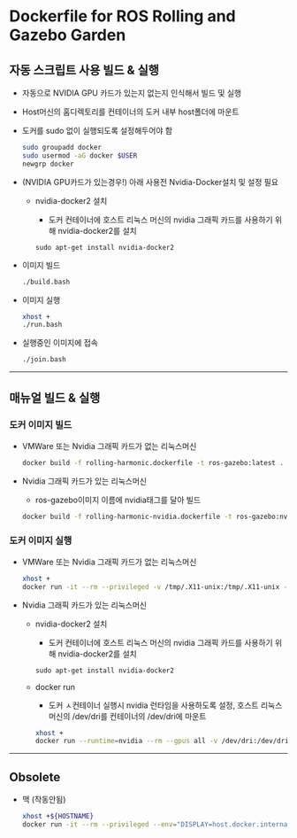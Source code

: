 # Dockerfile for ROS Rolling and Gazebo Garden

## 자동 스크립트 사용 빌드 & 실행

- 자동으로 NVIDIA GPU 카드가 있는지 없는지 인식해서 빌드 및 실행
- Host머신의 홈디렉토리를 컨테이너의 도커 내부 host폴더에 마운트

- 도커를 sudo 없이 실행되도록 설정해두어야 함
  
  ```bash
  sudo groupadd docker
  sudo usermod -aG docker $USER
  newgrp docker
  ```

- (NVIDIA GPU카드가 있는경우!) 아래 사용전 Nvidia-Docker설치 및 설정 필요
  - nvidia-docker2 설치
    - 도커 컨테이너에 호스트 리눅스 머신의 nvidia 그래픽 카드를 사용하기 위해 nvidia-docker2를 설치
  
    ```
    sudo apt-get install nvidia-docker2
    ```

- 이미지 빌드
  
  ```bash
  ./build.bash
  ```

- 이미지 실행
  
  ```bash
  xhost +
  ./run.bash
  ```

- 실행중인 이미지에 접속
  
  ```bash
  ./join.bash
  ```

---

## 매뉴얼 빌드 & 실행

### 도커 이미지 빌드
- VMWare 또는 Nvidia 그래픽 카드가 없는 리눅스머신
  
  ```bash
  docker build -f rolling-harmonic.dockerfile -t ros-gazebo:latest .
  ```

- Nvidia 그래픽 카드가 있는 리눅스머신
  - ros-gazebo이미지 이름에 nvidia태그를 달아 빌드
  
  ```bash
  docker build -f rolling-harmonic-nvidia.dockerfile -t ros-gazebo:nvidia .
  ```

### 도커 이미지 실행
- VMWare 또는 Nvidia 그래픽 카드가 없는 리눅스머신
  
  ```bash
  xhost +
  docker run -it --rm --privileged -v /tmp/.X11-unix:/tmp/.X11-unix -e DISPLAY -v ~/:/home/ioes-docker/host ros-gazebo:latest
  ```

- Nvidia 그래픽 카드가 있는 리눅스머신
  - nvidia-docker2 설치
    - 도커 컨테이너에 호스트 리눅스 머신의 nvidia 그래픽 카드를 사용하기 위해 nvidia-docker2를 설치
  
    ```
    sudo apt-get install nvidia-docker2
    ```
  - docker run
    - 도커 ㅅ컨테이너 실행시 nvidia 런타임을 사용하도록 설정, 호스트 리눅스 머신의 /dev/dri를 컨테이너의 /dev/dri에 마운트
  
    ```bash
    xhost +
    docker run --runtime=nvidia --rm --gpus all -v /dev/dri:/dev/dri -it --privileged -v /tmp/.X11-unix:/tmp/.X11-unix -e DISPLAY -v ~/:/home/ioes-docker/host -v "/etc/localtime:/etc/localtime:ro" -e QT_X11_NO_MITSHM=1 --security-opt seccomp=unconfined ros-gazebo:latest
    ```

---

## Obsolete
- 맥 (작동안됨)
  
  ```bash
  xhost +${HOSTNAME}
  docker run -it --rm --privileged --env="DISPLAY=host.docker.internal:0" -v /dev:/dev --group-add dialout -v /tmp/.X11-unix:/tmp/.X11-unix:ro ros-gazebo
  ```
